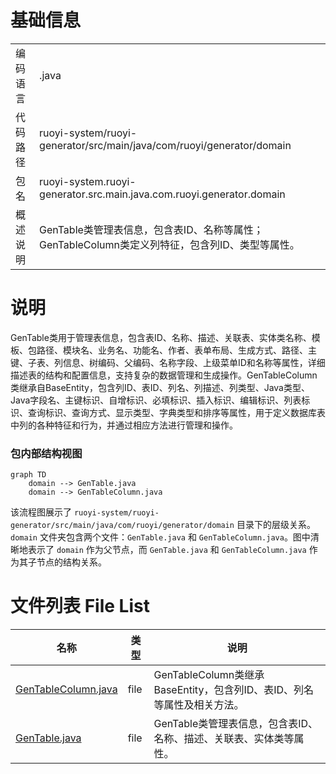 # 基础信息

|      |      |
|------|------|
| 编码语言 | .java |
| 代码路径 | ruoyi-system/ruoyi-generator/src/main/java/com/ruoyi/generator/domain |
| 包名 | ruoyi-system.ruoyi-generator.src.main.java.com.ruoyi.generator.domain |
| 概述说明 | GenTable类管理表信息，包含表ID、名称等属性；GenTableColumn类定义列特征，包含列ID、类型等属性。 |

# 说明

GenTable类用于管理表信息，包含表ID、名称、描述、关联表、实体类名称、模板、包路径、模块名、业务名、功能名、作者、表单布局、生成方式、路径、主键、子表、列信息、树编码、父编码、名称字段、上级菜单ID和名称等属性，详细描述表的结构和配置信息，支持复杂的数据管理和生成操作。GenTableColumn类继承自BaseEntity，包含列ID、表ID、列名、列描述、列类型、Java类型、Java字段名、主键标识、自增标识、必填标识、插入标识、编辑标识、列表标识、查询标识、查询方式、显示类型、字典类型和排序等属性，用于定义数据库表中列的各种特征和行为，并通过相应方法进行管理和操作。


### 包内部结构视图

```mermaid
graph TD
    domain --> GenTable.java
    domain --> GenTableColumn.java
```

该流程图展示了 `ruoyi-system/ruoyi-generator/src/main/java/com/ruoyi/generator/domain` 目录下的层级关系。`domain` 文件夹包含两个文件：`GenTable.java` 和 `GenTableColumn.java`。图中清晰地表示了 `domain` 作为父节点，而 `GenTable.java` 和 `GenTableColumn.java` 作为其子节点的结构关系。

# 文件列表 File List

| 名称   | 类型  | 说明 |
|-------|------|-------------|
| [GenTableColumn.java](GenTableColumn.md) | file | GenTableColumn类继承BaseEntity，包含列ID、表ID、列名等属性及相关方法。 |
| [GenTable.java](GenTable.md) | file | GenTable类管理表信息，包含表ID、名称、描述、关联表、实体类等属性。 |


